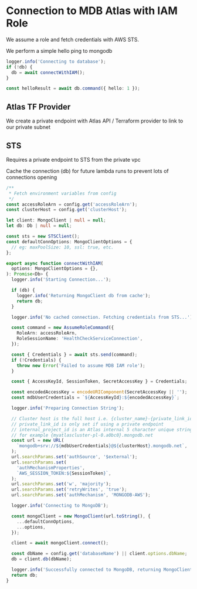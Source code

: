 # Connection to MDB Atlas with IAM Role

We assume a role and fetch credentials with AWS STS.

We perform a simple hello ping to mongodb

```typescript
logger.info('Connecting to database');
if (!db) {
  db = await connectWithIAM();
}

const helloResult = await db.command({ hello: 1 });
```

## Atlas TF Provider

We create a private endpoint with Atlas API / Terraform provider to link to our private subnet

## STS

Requires a private endpoint to STS from the private vpc

Cache the connection (db) for future lambda runs to prevent lots of connections opening

```typescript
/**
 * Fetch environment variables from config
 */
const accessRoleArn = config.get('accessRoleArn');
const clusterHost = config.get('clusterHost');

let client: MongoClient | null = null;
let db: Db | null = null;

const sts = new STSClient();
const defaultConnOptions: MongoClientOptions = {
  // eg: maxPoolSize: 10, ssl: true, etc.
};

export async function connectWithIAM(
  options: MongoClientOptions = {},
): Promise<Db> {
  logger.info('Starting Connection...');

  if (db) {
    logger.info('Returning MongoClient db from cache');
    return db;
  }

  logger.info('No cached connection. Fetching credentials from STS...');

  const command = new AssumeRoleCommand({
    RoleArn: accessRoleArn,
    RoleSessionName: 'HealthCheckServiceConnection',
  });

  const { Credentials } = await sts.send(command);
  if (!Credentials) {
    throw new Error('Failed to assume MDB IAM role');
  }

  const { AccessKeyId, SessionToken, SecretAccessKey } = Credentials;

  const encodedAccessKey = encodeURIComponent(SecretAccessKey || '');
  const mdbUserCredentials = `${AccessKeyId}:${encodedAccessKey}`;

  logger.info('Preparing Connection String');

  // Cluster host is the full host i.e. {cluster_name}-{private_link_id}-{internal_project_id}
  // private_link_id is only set if using a private endpoint
  // internal_project_id is an Atlas internal 5 character unique string
  // for example {myatlascluster-pl-0.a0bc0}.mongodb.net
  const url = new URL(
    `mongodb+srv://${mdbUserCredentials}@${clusterHost}.mongodb.net`,
  );
  url.searchParams.set('authSource', '$external');
  url.searchParams.set(
    'authMechanismProperties',
    `AWS_SESSION_TOKEN:${SessionToken}`,
  );
  url.searchParams.set('w', 'majority');
  url.searchParams.set('retryWrites', 'true');
  url.searchParams.set('authMechanism', 'MONGODB-AWS');

  logger.info('Connecting to MongoDB');

  const mongoClient = new MongoClient(url.toString(), {
    ...defaultConnOptions,
    ...options,
  });

  client = await mongoClient.connect();

  const dbName = config.get('databaseName') || client.options.dbName;
  db = client.db(dbName);

  logger.info('Successfully connected to MongoDB, returning MongoClient db');
  return db;
}
```
